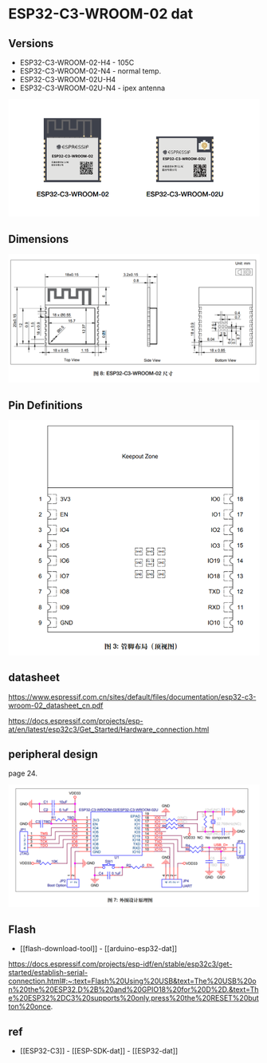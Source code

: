 

# ESP32-C3-WROOM-02 dat


## Versions

- ESP32-C3-WROOM-02-H4 - 105C
- ESP32-C3-WROOM-02-N4 - normal temp.
- ESP32-C3-WROOM-02U-H4
- ESP32-C3-WROOM-02U-N4 - ipex antenna 

![](33-15-13-29-12-2022.png)


## Dimensions 
![](22-24-13-29-12-2022.png)

## Pin Definitions 
![](30-35-16-06-02-2023.png)


## datasheet 
https://www.espressif.com.cn/sites/default/files/documentation/esp32-c3-wroom-02_datasheet_cn.pdf

https://docs.espressif.com/projects/esp-at/en/latest/esp32c3/Get_Started/Hardware_connection.html


## peripheral design 

page 24. 

![](08-42-15-09-06-2023.png)



## Flash 

- [[flash-download-tool]] - [[arduino-esp32-dat]]

https://docs.espressif.com/projects/esp-idf/en/stable/esp32c3/get-started/establish-serial-connection.html#:~:text=Flash%20Using%20USB&text=The%20USB%20on%20the%20ESP32,D%2B%20and%20GPIO18%20for%20D%2D.&text=The%20ESP32%2DC3%20supports%20only,press%20the%20RESET%20button%20once.


## ref 

- [[ESP32-C3]] - [[ESP-SDK-dat]] - [[ESP32-dat]]

